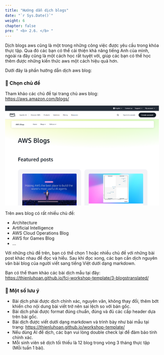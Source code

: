 ```yaml
---
title: "Hướng dẫn dịch blogs"
date: "`r Sys.Date()`"
weight: 6
chapter: false
pre: " <b> 2.6. </b> "
---
```


Dịch blogs aws cũng là một trong những công việc được yêu cầu trong khóa thực tập. Qua đó các bạn có thể cải thiện khả năng tiếng Anh của mình, ngoài ra đây cũng là một cách học rất tuyệt vời, giúp các bạn có thể học thêm được những kiến thức aws một cách hiệu quả hơn.

Dưới đây là phần hướng dẫn dịch aws blog:

### 📌 Chọn chủ đề
Tham khảo các chủ đề tại trang chủ aws blog: https://aws.amazon.com/blogs/

![awsblog](/images/2-instructions/awsblog.png)

Trên aws blog có rất nhiều chủ đề: 
- Architecture
- Artificial Intelligence
- AWS Cloud Operations Blog
- AWS for Games Blog
- ...

Với những chủ đề trên, bạn có thể chọn 1 hoặc nhiều chủ đề với những bài post khác nhau để đọc và hiểu. Sau khi đọc xong, các bạn cần dịch nguyên văn bài blog của người viết sang tiếng Việt dưới dạng markdown.

Bạn có thể tham khảo các bài dịch mẫu tại đây: https://thienluhoan.github.io/fcj-workshop-template/3-blogstranslated/

### 📌 Một số lưu ý

- Bài dịch phải được dịch chính xác, nguyên văn, không thay đổi, thêm bớt khiến cho nội dung bài viết trở nên sai lệch so với bản gốc.
- Bài dịch phải được format đúng chuẩn, đúng và đủ các cấp header dựa trên bài gốc.
- Bài dịch được viết dưới dạng markdown và trình bày như bài mẫu tại trang: https://thienluhoan.github.io/workshop-template/
- Nếu dùng AI để dịch, các bạn vui lòng double check lại để đảm bảo tính chính xác.
- Mỗi sinh viên sẽ dịch tối thiếu là 12 blog trong vòng 3 tháng thực tập (Mỗi tuần 1 bài).